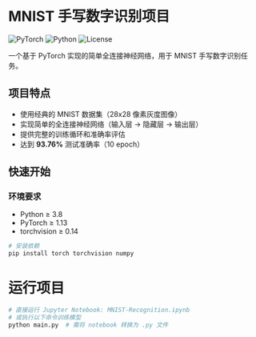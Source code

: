 # MNIST 手写数字识别项目

![PyTorch](https://img.shields.io/badge/PyTorch-1.13.1-red)
![Python](https://img.shields.io/badge/Python-3.12.7-blue)
![License](https://img.shields.io/badge/License-MIT-green)

一个基于 PyTorch 实现的简单全连接神经网络，用于 MNIST 手写数字识别任务。

## 项目特点
- 使用经典的 MNIST 数据集（28x28 像素灰度图像）
- 实现简单的全连接神经网络（输入层 → 隐藏层 → 输出层）
- 提供完整的训练循环和准确率评估
- 达到 **93.76%** 测试准确率（10 epoch）

## 快速开始

### 环境要求
- Python ≥ 3.8
- PyTorch ≥ 1.13
- torchvision ≥ 0.14

```bash
# 安装依赖
pip install torch torchvision numpy
```

# 运行项目

```python
# 直接运行 Jupyter Notebook: MNIST-Recognition.ipynb
# 或执行以下命令训练模型
python main.py  # 需将 notebook 转换为 .py 文件
```

